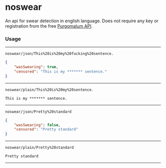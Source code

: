 # noswear

An api for swear detection in english language. Does not require any key or registration from the free [Purgomalum API](https://www.purgomalum.com/). 

### Usage

---
`noswear/json/This%20is%20my%20fucking%20sentence.`
```json
{
	"wasSwearing": true,
	"censored": "This is my ******* sentence."
}
```
---

`noswear/plain/This%20is%20my%20sentence.`
```
This is my ******* sentence.
```
---

`noswear/json/Pretty%20standard`
```json
{
	"wasSwearing": false,
	"censored": "Pretty standard"
}
```
---
`noswear/plain/Pretty%20standard`
```
Pretty standard
```
---
